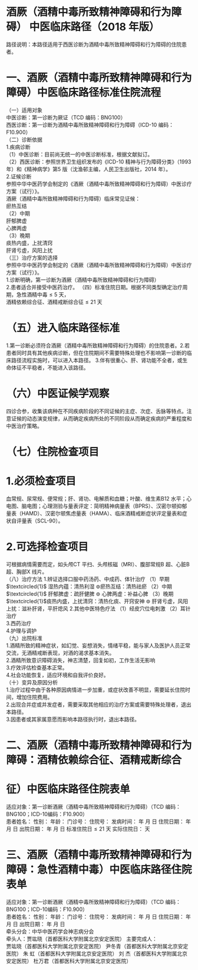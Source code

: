 # 酒厥（酒精中毒所致精神障碍和行为障碍） 中医临床路径（2018 年版）  
路径说明：本路径适用于西医诊断为酒精中毒所致精神障碍和行为障碍的住院患者。  
# 一、酒厥（酒精中毒所致精神障碍和行为障碍）中医临床路径标准住院流程  
（一）适用对象  
中医诊断：第一诊断为厥证（TCD 编码：BNG100）  
西医诊断：第一诊断为酒精中毒所致精神障碍和行为障碍（ICD-10 编码：F10.900）  
（二）诊断依据  
1.疾病诊断  
（1）中医诊断：目前尚无统一的中医诊断标准，根据文献拟订。  
（2）西医诊断：参照世界卫生组织发布的《ICD-10 精神与行为障碍分类》（1993 年）和《精神病学》第5 版（沈渔邨主编，人民卫生出版社，2014 年）。  
2.证候诊断  
参照中华中医药学会制定的《酒厥（酒精中毒所致精神障碍和行为障碍）中医诊疗方案（试行）》。  
酒厥（酒精中毒所致精神障碍和行为障碍）临床常见证候：  
瘀热互结  
（2）中期  
肝郁脾虚  
心脾两虚  
（3）晚期  
痰热内盛，上扰清窍  
肝肾亏虚，风阳上扰  
（三）治疗方案的选择  
参照中华中医药学会制定的《酒厥（酒精中毒所致精神障碍和行为障碍）中医诊疗方案（试行）》。  
1.诊断明确，第一诊断为酒厥（酒精中毒所致精神障碍和行为障碍）  
2.患者适合并接受中医药治疗。 （四）标准住院日期。根据不同类型确定治疗周期，急性酒精中毒${\leqslant}5$ 天，  
酒精依赖综合征、酒精戒断综合征${\leqslant}21$ 天  
# （五）进入临床路径标准  
1.第一诊断必须符合酒厥（酒精中毒所致精神障碍和行为障碍）的住院患者。2.若患者同时具有其他疾病诊断，但在住院期间不需要特殊处理也不影响第一诊断的临床路径流程实施时，可以进入本路径。 3.伴有很重心、肝、肾功能不全者，或生命体征不平稳者，不能进入该路径。  
# （六）中医证候学观察  
四诊合参，收集该病种在不同疾病阶段的不同证候的主症、次症、舌脉等特点。注意证候的动态演变规律，从而确定疾病所处的不同阶段从而确定疾病的严重程度和中医治疗策略。  
# （七）住院检查项目  
# 1.必须检查项目  
血常规、尿常规、便常规；肝、肾功、电解质和血糖；叶酸、维生素B12 水平；心电图、脑电图；心理测验与量表评定：简明精神病量表（BPRS）、汉密尔顿抑郁量表（HAMD）、汉密尔顿焦虑量表（HAMA）、临床酒精戒断症状评定量表和症状自评量表（SCL-90）。  
# 2.可选择检查项目  
可根据病情需要而定，如头颅CT 平扫、头颅核磁（MRI）、腹部常规B 超、心脏B 超、胸部X 线片。  
（八）治疗方法 1.辨证选择口服中药汤药、中成药、体针治疗  （1）早期 $\textcircled{1}$ 湿热内蕴：清热利湿  $\circledcirc$瘀热互结：清热祛瘀 （2）中期 $\textcircled{1}$ 肝郁脾虚：疏肝健脾  $\circledcirc$ 心脾两虚：补益心脾  （3）晚期 $\textcircled{1}$痰热内盛，上扰清窍：清热化痰、开窍安神 $\circledcirc$ 肝肾亏虚，风阳上扰：滋补肝肾，平肝熄风  2.其他中医特色疗法 （1）经皮穴位电刺激 （2）耳针治疗  
3.西药治疗  
4.护理与调护  
（九）出院标准  
1.酒精所致的精神症状，如幻觉、妄想消失，情绪平稳，能与家人及医护人员正常交流，无酒精戒断表现，对酒的渴求基本消失。  
2.酒精所致意识障碍消失，神志清楚，回复如初，工作生活无影响  
3.疗效评估检查基本正常。  
4.社会功能恢复，适应环境和自我评价良好。  
（十）变异及原因分析  
1.治疗过程中由于各种原因病情进一步加重，或症状改善不明显，需要延长住院时间，增加住院费用。  
2.出现合并症或并发症者，需要采取其他相应的治疗方案或需要特殊处理者，退出本路径。  
3.因患者或其家属意愿而影响本路径执行时，退出本路径。  
# 二、酒厥（酒精中毒所致精神障碍和行为障碍：酒精依赖综合征、酒精戒断综合  
# 征）中医临床路径住院表单  
适应对象：第一诊断酒厥（酒精中毒所致精神障碍和行为障碍）（TCD 编码：BNG100；ICD-10编码：F10.900）  
患者姓名：          性别：        年龄：      门诊号：        住院号：         发病时间：   年   月   日  住院日期：   年   月   日  出院日期：   年   月   日   标准住院日${\leqslant}21$ 天                                实际住院日：      天  
# 三、酒厥（酒精中毒所致精神障碍和行为障碍：急性酒精中毒）中医临床路径住院表单  
适应对象：第一诊断酒厥（酒精中毒所致精神障碍和行为障碍）（TCD 编码：BNG100；ICD-10编码：F10.900）  
患者姓名：          性别：        年龄：      门诊号：        住院号：         发病时间：   年   月   日  住院日期：   年   月   日  出院日期：   年   月   日  
牵头分会：中华中医药学会神志病分会  
牵头人：贾竑晓（首都医科大学附属北京安定医院） 主要完成人：  
贾竑晓（首都医科大学附属北京安定医院） 尹冬青（首都医科大学附属北京安定医院） 朱  虹（首都医科大学附属北京安定医院） 刘  杰（首都医科大学附属北京安定医院） 杜万君（首都医科大学附属北京安定医院）  